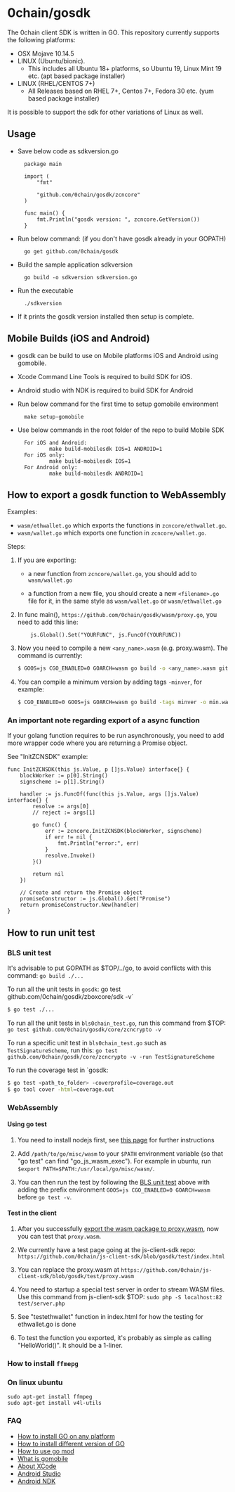 # 0chain/gosdk
The 0chain client SDK is written in GO.
This repository currently supports the following platforms:
- OSX Mojave 10.14.5
- LINUX (Ubuntu/bionic).
  - This includes all Ubuntu 18+ platforms, so Ubuntu 19, Linux Mint 19 etc. (apt based package installer)
- LINUX (RHEL/CENTOS 7+)
  - All Releases based on RHEL 7+, Centos 7+, Fedora 30 etc. (yum based package installer)

It is possible to support the sdk for other variations of Linux as well.

## Usage
- Save below code as sdkversion.go

        package main

        import (
            "fmt"

            "github.com/0chain/gosdk/zcncore"
        )

        func main() {
            fmt.Println("gosdk version: ", zcncore.GetVersion())
        }

- Run below command: (if you don't have gosdk already in your GOPATH)

        go get github.com/0chain/gosdk
- Build the sample application sdkversion

        go build -o sdkversion sdkversion.go
- Run the executable

        ./sdkversion
- If it prints the gosdk version installed then setup is complete.


## Mobile Builds (iOS and Android) ##
- gosdk can be build to use on Mobile platforms iOS and Android using gomobile.
- Xcode Command Line Tools is required to build SDK for iOS.
- Android studio with NDK is required to build SDK for Android
- Run below command for the first time to setup gomobile environment

        make setup-gomobile

- Use below commands in the root folder of the repo to build Mobile SDK

        For iOS and Android:
                make build-mobilesdk IOS=1 ANDROID=1
        For iOS only:
                make build-mobilesdk IOS=1
        For Android only:
                make build-mobilesdk ANDROID=1

## How to export a gosdk function to WebAssembly ##

Examples:
* `wasm/ethwallet.go` which exports the functions in `zcncore/ethwallet.go`.
* `wasm/wallet.go` which exports one function in `zcncore/wallet.go`.

Steps:

1. If you are exporting:
  
    - a new function from `zcncore/wallet.go`, you should add to `wasm/wallet.go`
  
    - a function from a new file, you should create a new `<filename>.go` file for it, in the same style as `wasm/wallet.go` or `wasm/ethwallet.go`

2. In func main(), `https://github.com/0chain/gosdk/wasm/proxy.go`, you need to add this line:

    ```golang
        js.Global().Set("YOURFUNC", js.FuncOf(YOURFUNC))
    ```

3. Now you need to compile a new `<any_name>.wasm` (e.g. proxy.wasm). The command is currently: 

    ```bash
    $ GOOS=js CGO_ENABLED=0 GOARCH=wasm go build -o <any_name>.wasm github.com/0chain/gosdk/wasm
    ```

4. You can compile a minimum version by adding tags `-minver`, for example:

    ```bash
    $ CGO_ENABLED=0 GOOS=js GOARCH=wasm go build -tags minver -o min.wasm github.com/0chain/gosdk/wasm
    ```

### An important note regarding export of a async function

If your golang function requires to be run asynchronously, you need to add more wrapper code where you are returning a Promise object.

See "InitZCNSDK" example:

```golang
func InitZCNSDK(this js.Value, p []js.Value) interface{} {
	blockWorker := p[0].String()
	signscheme := p[1].String()

	handler := js.FuncOf(func(this js.Value, args []js.Value) interface{} {
		resolve := args[0]
		// reject := args[1]

		go func() {
			err := zcncore.InitZCNSDK(blockWorker, signscheme)
			if err != nil {
				fmt.Println("error:", err)
			}
			resolve.Invoke()
		}()

		return nil
	})

	// Create and return the Promise object
	promiseConstructor := js.Global().Get("Promise")
	return promiseConstructor.New(handler)
}
```

## How to run unit test ##

### BLS unit test

It's advisable to put GOPATH as $TOP/../go, to avoid conflicts with this command: `go build ./...`

To run all the unit tests in `gosdk`: go test github.com/0chain/gosdk/zboxcore/sdk -v`
```bash
$ go test ./...
```

To run all the unit tests in `bls0chain_test.go`, run this command from $TOP: `go test github.com/0chain/gosdk/core/zcncrypto -v`

To run a specific unit test in `bls0chain_test.go` such as `TestSignatureScheme`, run this: `go test github.com/0chain/gosdk/core/zcncrypto -v -run TestSignatureScheme`

To run the coverage test in `gosdk:
```bash
$ go test <path_to_folder> -coverprofile=coverage.out
$ go tool cover -html=coverage.out
```

### WebAssembly

#### Using go test

1. You need to install nodejs first, see [this page](https://nodejs.org/en/download/) for further instructions

2. Add `/path/to/go/misc/wasm` to your `$PATH` environment variable (so that "go test" can find "go_js_wasm_exec"). For example in ubuntu, run `$export PATH=$PATH:/usr/local/go/misc/wasm/`.

3. You can then run the test by following the [BLS unit test](#bls-unit-test) above with adding the prefix environment `GOOS=js CGO_ENABLED=0 GOARCH=wasm` before `go test -v`.

#### Test in the client 

1. After you successfully [export the wasm package to proxy.wasm](#how-to-export-a-gosdk-function-to-webassembly), now you can test that `proxy.wasm`. 

2. We currently have a test page going at the js-client-sdk repo: `https://github.com/0chain/js-client-sdk/blob/gosdk/test/index.html`

3. You can replace the proxy.wasm at `https://github.com/0chain/js-client-sdk/blob/gosdk/test/proxy.wasm`

4. You need to startup a special test server in order to stream WASM files. Use this command from js-client-sdk $TOP: `sudo php -S localhost:82 test/server.php`

5. See "testethwallet" function in index.html for how the testing for ethwallet.go is done

6. To test the function you exported, it's probably as simple as calling "HelloWorld()". It should be a 1-liner.

### How to install `ffmepg` 

### On linux ubuntu

```
sudo apt-get install ffmpeg
sudo apt-get install v4l-utils
```

### FAQ ###

- [How to install GO on any platform](https://golang.org/doc/install)
- [How to install different version of GO](https://golang.org/doc/install#extra_versions)
- [How to use go mod](https://blog.golang.org/using-go-modules)
- [What is gomobile](https://godoc.org/golang.org/x/mobile/cmd/gomobile)
- [About XCode](https://developer.apple.com/xcode/)
- [Android Studio](https://developer.android.com/studio)
- [Android NDK](https://developer.android.com/ndk/)
